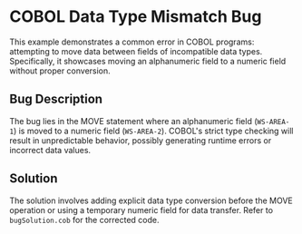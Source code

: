 # COBOL Data Type Mismatch Bug
This example demonstrates a common error in COBOL programs: attempting to move data between fields of incompatible data types. Specifically, it showcases moving an alphanumeric field to a numeric field without proper conversion.

## Bug Description
The bug lies in the MOVE statement where an alphanumeric field (`WS-AREA-1`) is moved to a numeric field (`WS-AREA-2`).  COBOL's strict type checking will result in unpredictable behavior, possibly generating runtime errors or incorrect data values.

## Solution
The solution involves adding explicit data type conversion before the MOVE operation or using a temporary numeric field for data transfer. Refer to `bugSolution.cob` for the corrected code.